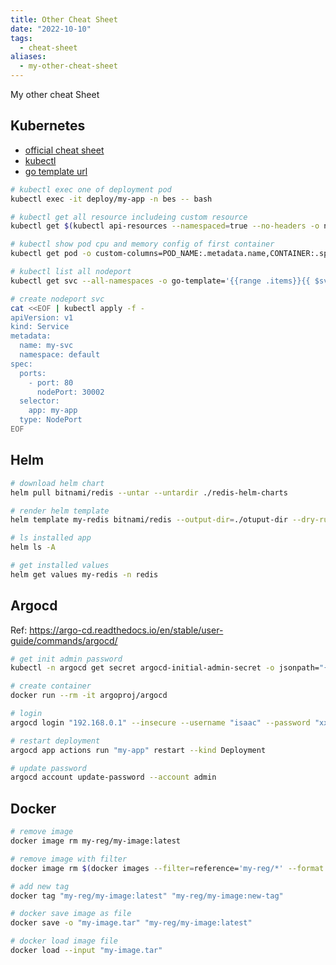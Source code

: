 ```yaml
---
title: Other Cheat Sheet
date: "2022-10-10"
tags:
  - cheat-sheet
aliases:
  - my-other-cheat-sheet
---
```


My other cheat Sheet

<!--more-->

## Kubernetes

- [official cheat sheet](https://kubernetes.io/docs/reference/kubectl/cheatsheet/)
- [kubectl](https://jamesdefabia.github.io/docs/user-guide/kubectl/kubectl/)
- [go template url](https://pkg.go.dev/text/template#hdr-Text_and_spaces)

```bash
# kubectl exec one of deployment pod
kubectl exec -it deploy/my-app -n bes -- bash

# kubectl get all resource includeing custom resource
kubectl get $(kubectl api-resources --namespaced=true --no-headers -o name | grep -v -E 'events|bindings$|localsubjectaccessreviews' | paste -s -d, - )

# kubectl show pod cpu and memory config of first container
kubectl get pod -o custom-columns=POD_NAME:.metadata.name,CONTAINER:.spec.containers[0].name,CPU_MIN:.spec.containers[0].resources.limits.cpu,CPU_MAX:.spec.containers[0].resources.requests.cpu,MEM_MAX:.spec.containers[0].resources.limits.memory,MEM_MIN:.spec.containers[0].resources.requests.memory,STATUS:.status.phase

# kubectl list all nodeport
kubectl get svc --all-namespaces -o go-template='{{range .items}}{{ $svc := . }}{{range.spec.ports}}{{if .nodePort}}{{.nodePort}}{{","}}{{if .name}}{{printf "%-10s" .name}}{{else}}{{printf "%-10s" ""}}{{end}}{{","}}{{$svc.metadata.namespace}}{{","}}{{$svc.metadata.name}}{{"\n"}}{{end}}{{end}}{{end}}'

# create nodeport svc
cat <<EOF | kubectl apply -f -
apiVersion: v1
kind: Service
metadata:
  name: my-svc
  namespace: default
spec:
  ports:
    - port: 80
      nodePort: 30002
  selector:
    app: my-app
  type: NodePort
EOF
```

## Helm

```bash
# download helm chart
helm pull bitnami/redis --untar --untardir ./redis-helm-charts

# render helm template
helm template my-redis bitnami/redis --output-dir=./otuput-dir --dry-run -f="my-values.yaml"

# ls installed app
helm ls -A

# get installed values
helm get values my-redis -n redis
```

## Argocd

Ref: https://argo-cd.readthedocs.io/en/stable/user-guide/commands/argocd/

```bash
# get init admin password
kubectl -n argocd get secret argocd-initial-admin-secret -o jsonpath="{.data.password}" | base64 -d; echo

# create container
docker run --rm -it argoproj/argocd

# login
argocd login "192.168.0.1" --insecure --username "isaac" --password "xxxxxx"

# restart deployment
argocd app actions run "my-app" restart --kind Deployment

# update password
argocd account update-password --account admin
```

## Docker

```bash
# remove image
docker image rm my-reg/my-image:latest

# remove image with filter
docker image rm $(docker images --filter=reference='my-reg/*' --format "{{.Repository}}:{{.Tag}}")

# add new tag
docker tag "my-reg/my-image:latest" "my-reg/my-image:new-tag"

# docker save image as file
docker save -o "my-image.tar" "my-reg/my-image:latest"

# docker load image file
docker load --input "my-image.tar"
```
